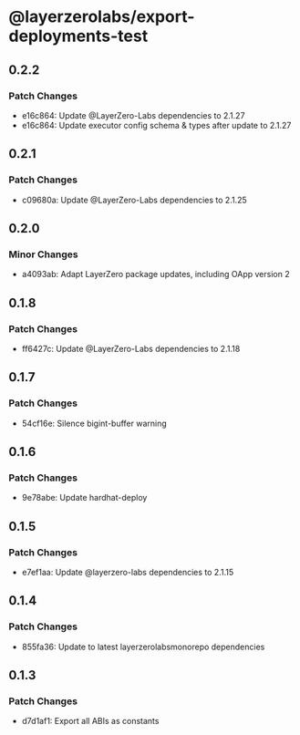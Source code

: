 # @layerzerolabs/export-deployments-test

## 0.2.2

### Patch Changes

- e16c864: Update @LayerZero-Labs dependencies to 2.1.27
- e16c864: Update executor config schema & types after update to 2.1.27

## 0.2.1

### Patch Changes

- c09680a: Update @LayerZero-Labs dependencies to 2.1.25

## 0.2.0

### Minor Changes

- a4093ab: Adapt LayerZero package updates, including OApp version 2

## 0.1.8

### Patch Changes

- ff6427c: Update @LayerZero-Labs dependencies to 2.1.18

## 0.1.7

### Patch Changes

- 54cf16e: Silence bigint-buffer warning

## 0.1.6

### Patch Changes

- 9e78abe: Update hardhat-deploy

## 0.1.5

### Patch Changes

- e7ef1aa: Update @layerzero-labs dependencies to 2.1.15

## 0.1.4

### Patch Changes

- 855fa36: Update to latest layerzerolabsmonorepo dependencies

## 0.1.3

### Patch Changes

- d7d1af1: Export all ABIs as constants
